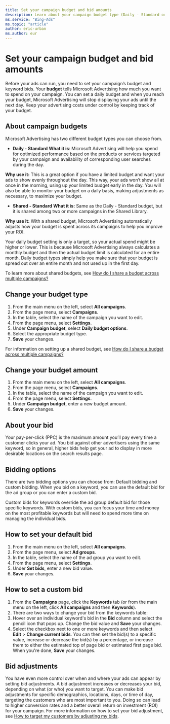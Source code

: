 ```yaml
---
title: Set your campaign budget and bid amounts
description: Learn about your campaign budget type (Daily - Standard or Daily - Accelerated) and your keyword bids.
ms.service: "Bing-Ads"
ms.topic: "article"
author: eric-urban
ms.author: eur
---
```


# Set your campaign budget and bid amounts

Before your ads can run, you need to set your campaign’s budget and keyword bids. Your **budget** tells Microsoft Advertising how much you want to spend on your campaign. You can set a daily budget and when you reach your budget, Microsoft Advertising will stop displaying your ads until the next day. Keep your advertising costs under control by keeping track of your budget.

## About campaign budgets

Microsoft Advertising has two different budget types you can choose from.

- **Daily - Standard**
**What it is**: Microsoft Advertising will help you spend for optimized performance based on the products or services targeted by your campaign and availability of corresponding user searches during the day.

**Why use it:** This is a great option if you have a limited budget and want your ads to show evenly throughout the day. This way, your ads won’t show all at once in the morning, using up your limited budget early in the day. You will also be able to monitor your budget on a daily basis, making adjustments as necessary, to maximize your budget.

- **Shared - Standard**
**What it is:** Same as the Daily - Standard budget, but it is shared among two or more campaigns in the Shared Library.

**Why use it:** With a shared budget, Microsoft Advertising automatically adjusts how your budget is spent across its campaigns to help you improve your ROI.

Your daily budget setting is only a target, so your actual spend might be higher or lower. This is because Microsoft Advertising always calculates a monthly budget and then the actual budget limit is calculated for an entire month. Daily budget types simply help you make sure that your budget is spread out over an entire month and not used up in the first day.

To learn more about shared budgets, see [How do I share a budget across multiple campaigns?](./hlp_BA_CONC_SharedBudgets.md)

## Change your budget type

1. From the main menu on the left, select **All campaigns**.
1. From the page menu, select **Campaigns**.
1. In the table, select the name of the campaign you want to edit.
1. From the page menu, select **Settings**.
1. Under **Campaign budget**, select **Daily budget options**.
1. Select the appropriate budget type.
1. **Save** your changes.

For information on setting up a shared budget, see [How do I share a budget across multiple campaigns?](./hlp_BA_CONC_SharedBudgets.md)

## Change your budget amount

1. From the main menu on the left, select **All campaigns**.
1. From the page menu, select **Campaigns**.
1. In the table, select the name of the campaign you want to edit.
1. From the page menu, select **Settings**.
1. Under **Campaign budget**, enter a new budget amount.
1. **Save** your changes.

## About your bid

Your pay-per-click (PPC) is the maximum amount you’ll pay every time a customer clicks your ad. You bid against other advertisers using the same keyword, so in general, higher bids help get your ad to display in more desirable locations on the search results page.

## Bidding options

There are two bidding options you can choose from: Default bidding and custom bidding. When you bid on a keyword, you can use the default bid for the ad group or you can enter a custom bid.

Custom bids for keywords override the ad group default bid for those specific keywords. With custom bids, you can focus your time and money on the most profitable keywords but will need to spend more time on managing the individual bids.

## How to set your default bid

1. From the main menu on the left, select **All campaigns**.
1. From the page menu, select **Ad groups**.
1. In the table, select the name of the ad group you want to edit.
1. From the page menu, select **Settings**.
1. Under **Set bids**, enter a new bid value.
1. **Save** your changes.

## How to set a custom bid

1. From the **Campaigns** page, click the **Keywords** tab (or from the main menu on the left, click **All campaigns** and then **Keywords**).
1. There are two ways to change your bid from the keywords table:
  1. Hover over an individual keyword's bid in the **Bid** column and select the pencil icon that pops up. Change the bid value and **Save** your changes.
  1. Select the checkbox next to one or more keywords and then select **Edit**&nbsp;&gt;&nbsp;**Change current bids**. You can then set the bid(s) to a specific value, increase or decrease the bid(s) by a percentage, or increase them to either the estimated top of page bid or estimated first page bid. When you're done, **Save** your changes.

## Bid adjustments

You have even more control over when and where your ads can appear by setting bid adjustments. A bid adjustment increases or decreases your bid, depending on what (or who) you want to target. You can make bid adjustments for specific demographics, locations, days, or time of day, targeting the customers who are most important to you. Doing so can lead to higher conversion rates and a better overall return on investment (ROI) for your campaign. For more information on how to set your bid adjustment, see [How to target my customers by adjusting my bids](./hlp_BA_CONC_AboutAdvancedBidding.md).



